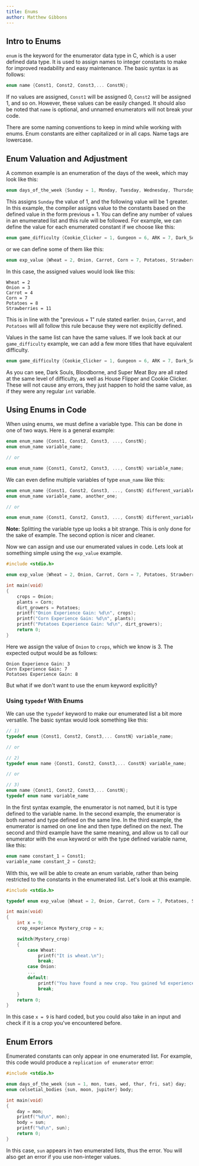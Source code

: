```yaml
---
title: Enums
author: Matthew Gibbons
---
```


## Intro to Enums

`enum` is the keyword for the enumerator data type in C, which is a user defined data type. It is used to assign names to integer constants to make for improved readability and easy maintenance. The basic syntax is as follows:

``` c
enum name {Const1, Const2, Const3,... ConstN};
```

If no values are assigned, `Const1` will be assigned 0, `Const2` will be assigned 1, and so on. However, these values can be easily changed. It should also be noted that `name` is optional, and unnamed enumerators will not break your code.

There are some naming conventions to keep in mind while working with enums. Enum constants are either capitalized or in all caps. Name tags are lowercase.

## Enum Valuation and Adjustment

A common example is an enumeration of the days of the week, which may look like this:

``` c
enum days_of_the_week {Sunday = 1, Monday, Tuesday, Wednesday, Thursday, Friday, Saturday};
```

This assigns `Sunday` the value of 1, and the following value will be 1 greater. In this example, the compiler assigns value to the constants based on the defined value in the form previous + 1. You can define any number of values in an enumerated list and this rule will be followed. For example, we can define the value for each enumerated constant if we choose like this:

``` c
enum game_difficulty {Cookie_Clicker = 1, Gungeon = 6, ARK = 7, Dark_Souls = 10};
```

or we can define some of them like this:

``` c
enum exp_value {Wheat = 2, Onion, Carrot, Corn = 7, Potatoes, Strawberries = 11};
```

In this case, the assigned values would look like this:

```
Wheat = 2
Onion = 3
Carrot = 4
Corn = 7
Potatoes = 8
Strawberries = 11
```

This is in line with the "previous + 1" rule stated earlier. `Onion`, `Carrot`, and `Potatoes` will all follow this rule because they were not explicitly defined.

Values in the same list can have the same values. If we look back at our `game_difficulty` example, we can add a few more titles that have equivalent difficulty.

``` c
enum game_difficulty {Cookie_Clicker = 1, Gungeon = 6, ARK = 7, Dark_Souls = 10, Super_Meat_Boy = 10, House_Flipper = 1, Bloodborne = 10};
```

As you can see, Dark Souls, Bloodborne, and Super Meat Boy are all rated at the same level of difficulty, as well as House Flipper and Cookie Clicker. These will not cause any errors, they just happen to hold the same value, as if they were any regular `int` variable.

## Using Enums in Code

When using enums, we must define a variable type. This can be done in one of two ways. Here is a general example:

```c
enum enum_name {Const1, Const2, Const3, ..., ConstN};
enum enum_name variable_name;

// or

enum enum_name {Const1, Const2, Const3, ..., ConstN} variable_name;
```

We can even define multiple variables of type `enum_name` like this:

```c
enum enum_name {Const1, Const2, Const3, ..., ConstN} different_variable_name;
enum enum_name variable_name, another_one;

// or

enum enum_name {Const1, Const2, Const3, ..., ConstN} different_variable_name, variable_name, another_one;
```

**Note:** Splitting the variable type up looks a bit strange. This is only done for the sake of example. The second option is nicer and cleaner.


Now we can assign and use our enumerated values in code. Lets look at something simple using the `exp_value` example.

``` c
#include <stdio.h>

enum exp_value {Wheat = 2, Onion, Carrot, Corn = 7, Potatoes, Strawberries = 11} crops, plants, dirt_growers;

int main(void)
{
	crops = Onion;
	plants = Corn;
	dirt_growers = Potatoes;
	printf("Onion Experience Gain: %d\n", crops);
	printf("Corn Experience Gain: %d\n", plants);
	printf("Potatoes Experience Gain: %d\n", dirt_growers);
	return 0;
}
```

Here we assign the value of `Onion` to `crops`, which we know is 3. The expected output would be as follows:

```
Onion Experience Gain: 3
Corn Experience Gain: 7
Potatoes Experience Gain: 8
```

But what if we don't want to use the enum keyword explicitly?

### Using `typedef` With Enums

We can use the `typedef` keyword to make our enumerated list a bit more versatile. The basic syntax would look something like this:

``` c
// 1)
typedef enum {Const1, Const2, Const3,... ConstN} variable_name;

// or

// 2)
typedef enum name {Const1, Const2, Const3,... ConstN} variable_name;

// or

// 3)
enum name {Const1, Const2, Const3,... ConstN};
typedef enum name variable_name
```

In the first syntax example, the enumerator is not named, but it is type defined to the variable name. In the second example, the enumerator is both named and type defined on the same line. In the third example, the enumerator is named on one line and then type defined on the next. The second and third example have the same meaning, and allow us to call our enumerator with the `enum` keyword or with the type defined variable name, like this:

``` c
enum name constant_1 = Const1;
variable_name constant_2 = Const2;
```

With this, we will be able to create an enum variable, rather than being restricted to the constants in the enumerated list. Let's look at this example.

``` c
#include <stdio.h>

typedef enum exp_value {Wheat = 2, Onion, Carrot, Corn = 7, Potatoes, Strawberries = 11} crop_experience;

int main(void)
{
	int x = 9;
	crop_experience Mystery_crop = x;

	switch(Mystery_crop)
	{
		case Wheat:
			printf("It is wheat.\n");
			break;
		case Onion:
		...
		default:
			printf("You have found a new crop. You gained %d experience.\n", Mystery_crop);
			break;
	}
	return 0;
}
```

In this case `x = 9` is hard coded, but you could also take in an input and check if it is a crop you've encountered before.

## Enum Errors

Enumerated constants can only appear in one enumerated list. For example, this code would produce a `replication of enumerator` error:

``` c
#include <stdio.h>

enum days_of_the_week {sun = 1, mon, tues, wed, thur, fri, sat} day;
enum celsetial_bodies {sun, moon, jupiter} body;

int main(void)
{
	day = mon;
	printf("%d\n", mon);
	body = sun;
	printf("%d\n", sun);
	return 0;
}
```

In this case, `sun` appears in two enumerated lists, thus the error. You will also get an error if you use non-integer values.